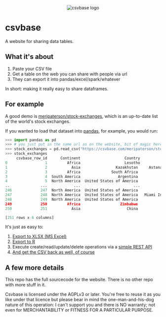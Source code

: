 <div align="center">
    <img alt="csvbase logo" src="https://github.com/calpaterson/csvbase/raw/main/csvbase/web/static/logo/128x128.png">
</div>

# csvbase

A website for sharing data tables.

## What it's about

1. Paste your CSV file
2. Get a table on the web you can share with people via url
3. They can export it into pandas/excel/spark/whatever

In short: making it really easy to share dataframes.

## For example

A good demo is
[meripaterson/stock-exchanges](https://csvbase.com/meripaterson/stock-exchanges),
which is an up-to-date list of the world's stock exchanges.

If you wanted to load that dataset into
[pandas](https://github.com/pandas-dev/pandas), for example, you would run:

```python
>>> import pandas as pd
>>> # you just put in the same url as on the website, bit of magic here
>>> stock_exchanges = pd.read_csv("https://csvbase.com/meripaterson/stock-exchanges")
>>> stock_exchanges
     csvbase_row_id      Continent                    Country                                     Name   MIC Last changed
0                 1         Africa                    Lesotho                                    HYBSE   NaN   2019-03-25
1                 2           Asia                Kazakhstan     Astana International Financial Centre  AIXK   2018-11-18
2                 3         Africa              South Africa                                     ZAR X  ZARX   2018-11-18
3                 4  South America                 Argentina              Bolsas y Mercados Argentinos   NaN   2018-04-02
4                 5  North America  United States of America                   Delaware Board of Trade   NaN   2018-04-02
..              ...            ...                        ...                                      ...   ...          ...
246             247  North America  United States of America                  Long-Term Stock Exchange  LTSE   2020-09-14
247             248  North America  United States of America   Miami International Securities Exchange  MIHI   2020-09-24
248             249  North America  United States of America                         Members' Exchange   NaN   2020-09-24
249             250         Africa                  Zimbabwe             Victoria Falls Stock Exchange   NaN   2020-11-01
250             251           Asia                     China                    Beijing Stock Exchange   NaN   2021-12-27

[251 rows x 6 columns]
```

It's just as easy to:

1. [Export to XLSX (MS Excel)](https://csvbase.com/meripaterson/stock-exchanges/export)
2. [Export to R](https://csvbase.com/meripaterson/stock-exchanges/export)
3. Execute create/read/update/delete operations via a [simple REST API](https://csvbase.com/meripaterson/stock-exchanges/docs)
4. [And get the CSV back as well, of course](https://csvbase.com/meripaterson/stock-exchanges/export)

## A few more details

This repo has the full sourcecode for the website.  There is no other repo with
more stuff in it.

Csvbase is licensed under the AGPLv3 or later.  You're free to reuse it as you
like under that licence but please bear in mind the one-man-and-his-dog nature
of this operation: I can't support you and there is NO warranty; not even for
MERCHANTABILITY or FITNESS FOR A PARTICULAR PURPOSE.
